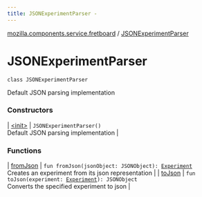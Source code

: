 ```yaml
---
title: JSONExperimentParser - 
---
```


[mozilla.components.service.fretboard](../index.html) / [JSONExperimentParser](./index.html)

# JSONExperimentParser

`class JSONExperimentParser`

Default JSON parsing implementation

### Constructors

| [&lt;init&gt;](-init-.html) | `JSONExperimentParser()`<br>Default JSON parsing implementation |

### Functions

| [fromJson](from-json.html) | `fun fromJson(jsonObject: JSONObject): `[`Experiment`](../-experiment/index.html)<br>Creates an experiment from its json representation |
| [toJson](to-json.html) | `fun toJson(experiment: `[`Experiment`](../-experiment/index.html)`): JSONObject`<br>Converts the specified experiment to json |

